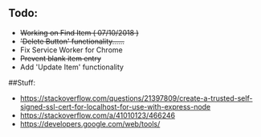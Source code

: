 ## Todo:
* ~~Working on Find Item ( 07/10/2018 )~~
* ~~'Delete Button' functionality......~~
* Fix Service Worker for Chrome
* ~~Prevent blank item entry~~
* Add 'Update Item' functionality

##Stuff:
* https://stackoverflow.com/questions/21397809/create-a-trusted-self-signed-ssl-cert-for-localhost-for-use-with-express-node
* https://stackoverflow.com/a/41010123/466246
* https://developers.google.com/web/tools/